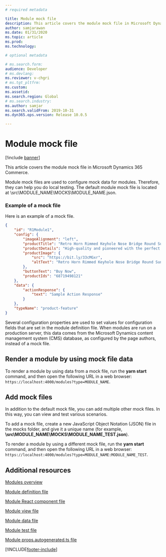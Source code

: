 ```yaml
---
# required metadata

title: Module mock file
description: This article covers the module mock file in Microsoft Dynamics 365 Commerce.
author: samjarawan
ms.date: 01/31/2020
ms.topic: article
ms.prod: 
ms.technology: 

# optional metadata

# ms.search.form: 
audience: Developer
# ms.devlang: 
ms.reviewer: v-chgri
# ms.tgt_pltfrm: 
ms.custom: 
ms.assetid: 
ms.search.region: Global
# ms.search.industry: 
ms.author: samjar
ms.search.validFrom: 2019-10-31
ms.dyn365.ops.version: Release 10.0.5

---
```

# Module mock file

[!include [banner](../includes/banner.md)]

This article covers the module mock file in Microsoft Dynamics 365 Commerce.

Module mock files are used to configure mock data for modules. Therefore, they can help you do local testing. The default module mock file is located at \\src\\MODULE\_NAME\\MOCKS\\MODULE\_NAME.json.

### Example of a mock file

Here is an example of a mock file.

```json
{
	"id": "R1Module1",
	"config": {
	    "imageAlignment": "left",
	    "productTitle": "Retro Horn Rimmed Keyhole Nose Bridge Round Sunglasses",
	    "productDetails": "High-quality and pioneered with the perfect blend of timeless classic and modern technology with hint of old school glamor.",
	    "productImage": {
		    "src": "https://bit.ly/33cMGxr",
		    "altText": "Retro Horn Rimmed Keyhole Nose Bridge Round Sunglasses"
	    },
	    "buttonText": "Buy Now",
	    "productIds": "68719498121"
	},
	"data": {
	    "actionResponse": {
		    "text": "Sample Action Response"
	    }
	},
	"typeName": "product-feature"
} 
```

Several configuration properties are used to set values for configuration fields that are set in the module definition file. When modules are run on a production server, this data comes from the Microsoft Dynamics content management system (CMS) database, as configured by the page authors, instead of a mock file.

## Render a module by using mock file data

To render a module by using data from a mock file, run the **yarn start** command, and then open the following URL in a web browser: `https://localhost:4000/modules?type=MODULE_NAME`.

## Add mock files

In addition to the default mock file, you can add multiple other mock files. In this way, you can view and test various scenarios. 

To add a mock file, create a new JavaScript Object Notation (JSON) file in the mocks folder, and give it a unique name (for example, **\\src\\MODULE\_NAME\\MOCKS\\MODULE\_NAME\_TEST.json**).

To render a module by using a different mock file, run the **yarn start** command, and then open the following URL in a web browser: `https://localhost:4000/modules?type=MODULE_NAME:MODULE_NAME_TEST`.

## Additional resources

[Modules overview](modules-overview.md)

[Module definition file](module-definition-file.md)

[Module React component file](module-react-file.md)

[Module view file](module-view-file.md)

[Module data file](module-data-file.md)

[Module test file](module-test-file.md)

[Module props.autogenerated.ts file](module-props-autogenerated-ts-file.md)


[!INCLUDE[footer-include](../../includes/footer-banner.md)]
